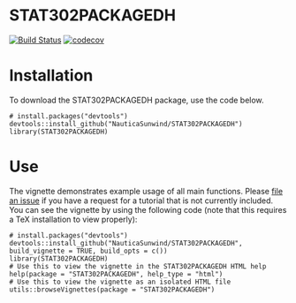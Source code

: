 # STAT302PACKAGEDH
[![Build Status](https://travis-ci.com/NauticaSunwind/STAT302PACKAGEDH.svg?branch=master)](https://travis-ci.com/NauticaSunwind/STAT302PACKAGEDH)
[![codecov](https://codecov.io/gh/NauticaSunwind/STAT302PACKAGEDH/branch/master/graph/badge.svg)](https://codecov.io/gh/NauticaSunwind/STAT302PACKAGEDH)
# Installation
To download the STAT302PACKAGEDH package, use the code below.
```{r}
# install.packages("devtools")
devtools::install_github("NauticaSunwind/STAT302PACKAGEDH")
library(STAT302PACKAGEDH)
```
# Use
The vignette demonstrates example usage of all main functions. Please [file an issue](https://github.com/NauticaSunwind/STAT302PACKAGEDH/issues) if you have a request for a tutorial that is not currently included. You can see the vignette by using the following code (note that this requires a TeX installation to view properly):
```{r}
# install.packages("devtools")
devtools::install_github("NauticaSunwind/STAT302PACKAGEDH", build_vignette = TRUE, build_opts = c())
library(STAT302PACKAGEDH)
# Use this to view the vignette in the STAT302PACKAGEDH HTML help
help(package = "STAT302PACKAGEDH", help_type = "html")
# Use this to view the vignette as an isolated HTML file
utils::browseVignettes(package = "STAT302PACKAGEDH")
```
